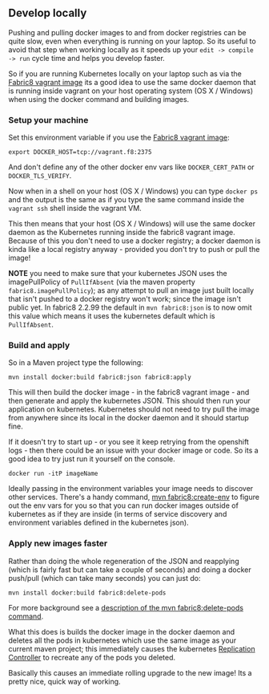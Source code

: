 ## Develop locally

Pushing and pulling docker images to and from docker registries can be quite slow, even when everything is running on your laptop. So its useful to avoid that step when working locally as it speeds up your `edit -> compile -> run` cycle time and helps you develop faster.

So if you are running Kubernetes locally on your laptop such as via the [Fabric8 vagrant image](vagrant.html) its a good idea to use the same docker daemon that is running inside vagrant on your host operating system (OS X / Windows) when using the docker command and building images.

### Setup your machine

Set this environment variable if you use the [Fabric8 vagrant image](vagrant.html):

    export DOCKER_HOST=tcp://vagrant.f8:2375

And don't define any of the other docker env vars like `DOCKER_CERT_PATH` or `DOCKER_TLS_VERIFY`.

Now when in a shell on your host (OS X / Windows) you can type `docker ps` and the output is the same as if you type the same command inside the `vagrant ssh` shell inside the vagrant VM.

This then means that your host (OS X / Windows) will use the same docker daemon as the Kubernetes running inside the fabric8 vagrant image. Because of this you don't need to use a docker registry; a docker daemon is kinda like a local registry anyway - provided you don't try to push or pull the image! 

**NOTE**  you need to make sure that your kubernetes JSON uses the imagePullPolicy of `PullIfAbsent` (via the maven property `fabric8.imagePullPolicy`); as any attempt to pull an image just built locally that isn't pushed to a docker registry won't work; since the image isn't public yet. In fabric8 2.2.99 the default in `mvn fabric8:json` is to now omit this value which means it uses the kubernetes default which is `PullIfAbsent`.


### Build and apply
 
So in a Maven project type the following:

    mvn install docker:build fabric8:json fabric8:apply

This will then build the docker image - in the fabric8 vagrant image - and then generate and apply the kubernetes JSON. This should then run your application on kubernetes. Kubernetes should not need to try pull the image from anywhere since its local in the docker daemon and it should startup fine.

If it doesn't try to start up - or you see it keep retrying from the openshift logs - then there could be an issue with your docker image or code. So its a good idea to try just run it yourself on the console.

    docker run -itP imageName

Ideally passing in the environment variables your image needs to discover other services. There's a handy command, [mvn fabric8:create-env](../mavenFabric8CreateEnv.html) to figure out the env vars for you so that you can run docker images outside of kubernetes as if they are inside (in terms of service discovery and environment variables defined in the kubernetes json).


### Apply new images faster

Rather than doing the whole regeneration of the JSON and reapplying (which is fairly fast but can take a couple of seconds) and doing a docker push/pull (which can take many seconds) you can just do:

    mvn install docker:build fabric8:delete-pods

For more background see a [description of the mvn fabric8:delete-pods command](../mavenFabric8DeletePods.html).

What this does is builds the docker image in the docker daemon and deletes all the pods in kubernetes which use the same image as your current maven project; this immediately causes the kubernetes [Replication Controller](../replicationControllers.html) to recreate any of the pods you deleted. 

Basically this causes an immediate rolling upgrade to the new image! Its a pretty nice, quick way of working.